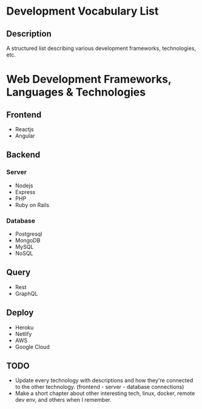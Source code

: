 # Development Vocabulary List

## Description
A structured list describing various development frameworks, technologies, etc.

# Web Development Frameworks, Languages & Technologies
## Frontend
* Reactjs
* Angular

## Backend

### Server
* Nodejs
* Express
* PHP
* Ruby on Rails

### Database
* Postgresql
* MongoDB
* MySQL
* NoSQL

## Query
* Rest
* GraphQL

## Deploy
* Heroku
* Netlify
* AWS
* Google Cloud

## TODO
* Update every technology with descriptions and how they're connected to the other technology. (frontend - server - database connections)
* Make a short chapter about other interesting tech, linux, docker, remote dev env, and others when I remember.
